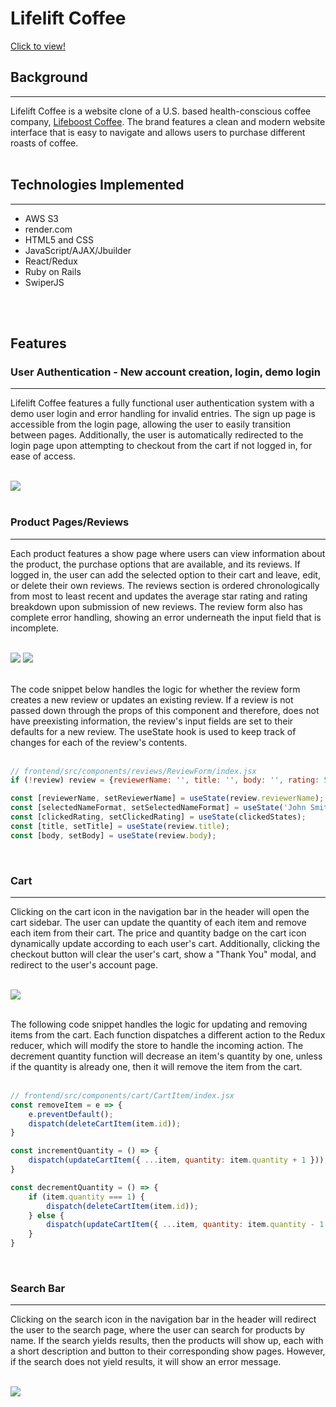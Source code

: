 # Lifelift Coffee

[Click to view!](https://lifeliftcoffee.onrender.com/)

## Background
---
Lifelift Coffee is a website clone of a U.S. based health-conscious coffee company, [Lifeboost Coffee](https://lifeboostcoffee.com/). The brand features a clean and modern website interface that is easy to navigate and allows users to purchase different roasts of coffee.
<br>
<br>

## Technologies Implemented
---
* AWS S3
* render.com
* HTML5 and CSS
* JavaScript/AJAX/Jbuilder
* React/Redux
* Ruby on Rails
* SwiperJS
<br>
<br>

## Features

### User Authentication - New account creation, login, demo login
---
Lifelift Coffee features a fully functional user authentication system with a demo user login and error handling for invalid entries. The sign up page is accessible from the login page, allowing the user to easily transition between pages. Additionally, the user is automatically redirected to the login page upon attempting to checkout from the cart if not logged in, for ease of access.
<br>
<br>

![](/frontend/src/assets/README/feature1.png)
<br>
<br>

### Product Pages/Reviews
---
Each product features a show page where users can view information about the product, the purchase options that are available, and its reviews. If logged in, the user can add the selected option to their cart and leave, edit, or delete their own reviews. The reviews section is ordered chronologically from most to least recent and updates the average star rating and rating breakdown upon submission of new reviews. The review form also has complete error handling, showing an error underneath the input field that is incomplete.
<br>
<br>

![](/frontend/src/assets/README/feature2.png)
![](/frontend/src/assets/README/feature3.png)
<br>
<br>

The code snippet below handles the logic for whether the review form creates a new review or updates an existing review. If a review is not passed down through the props of this component and therefore, does not have preexisting information, the review's input fields are set to their defaults for a new review. The useState hook is used to keep track of changes for each of the review's contents.
<br>
<br>

```javascript
// frontend/src/components/reviews/ReviewForm/index.jsx
if (!review) review = {reviewerName: '', title: '', body: '', rating: 5, reviewerId: '', productId: ''}

const [reviewerName, setReviewerName] = useState(review.reviewerName);
const [selectedNameFormat, setSelectedNameFormat] = useState('John Smith');
const [clickedRating, setClickedRating] = useState(clickedStates);
const [title, setTitle] = useState(review.title);
const [body, setBody] = useState(review.body);
```
<br>

### Cart 
---
Clicking on the cart icon in the navigation bar in the header will open the cart sidebar. The user can update the quantity of each item and remove each item from their cart. The price and quantity badge on the cart icon dynamically update according to each user's cart. Additionally, clicking the checkout button will clear the user's cart, show a "Thank You" modal, and redirect to the user's account page.
<br>
<br>

![](/frontend/src/assets/README/feature4.png)
<br>
<br>

The following code snippet handles the logic for updating and removing items from the cart. Each function dispatches a different action to the Redux reducer, which will modify the store to handle the incoming action. The decrement quantity function will decrease an item's quantity by one, unless if the quantity is already one, then it will remove the item from the cart.
<br>
<br>

```javascript
// frontend/src/components/cart/CartItem/index.jsx
const removeItem = e => {
    e.preventDefault();
    dispatch(deleteCartItem(item.id));
}

const incrementQuantity = () => {
    dispatch(updateCartItem({ ...item, quantity: item.quantity + 1 }));
}

const decrementQuantity = () => {
    if (item.quantity === 1) {
        dispatch(deleteCartItem(item.id));
    } else {
        dispatch(updateCartItem({ ...item, quantity: item.quantity - 1 }));
    }
}
```
<br>

### Search Bar
---
Clicking on the search icon in the navigation bar in the header will redirect the user to the search page, where the user can search for products by name. If the search yields results, then the products will show up, each with a short description and button to their corresponding show pages. However, if the search does not yield results, it will show an error message.
<br>
<br>

![](/frontend/src/assets/README/feature5.png)
<br>
<br>